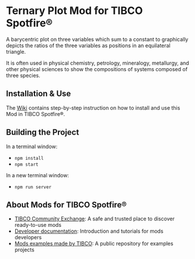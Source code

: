 # Ternary Plot Mod for TIBCO Spotfire®

A barycentric plot on three variables which sum to a constant to graphically depicts the ratios of the three variables as positions in an equilateral triangle.

It is often used in physical chemistry, petrology, mineralogy, metallurgy, and other physical sciences to show the compositions of systems composed of three species.

## Installation & Use

The [Wiki](https://github.com/TIBCOSoftware/spotfire-mod-ternary/wiki) contains step-by-step instruction on how to install and use this Mod in TIBCO Spotfire®.

## Building the Project

In a terminal window:
- `npm install`
- `npm start`

In a new terminal window:
- `npm run server`

## About Mods for TIBCO Spotfire®
-   [TIBCO Community Exchange](https://community.tibco.com/s/global-search/%40uri#q=mod%20for%20tibco%20spotfire&t=Exchange&sort=date%20descending): A safe and trusted place to discover ready-to-use mods
-   [Developer documentation](https://tibcosoftware.github.io/spotfire-mods/docs/): Introduction and tutorials for mods developers
-   [Mods examples made by TIBCO](https://github.com/TIBCOSoftware/spotfire-mods/releases/latest): A public repository for examples projects
